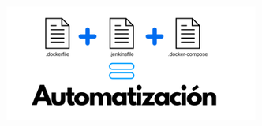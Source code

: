<h1 class="title" style="display:none">Desarrollo</h1>

<img src="media\images\automatization.png" alt="Jenkins" style="margin: 15px 0px;
                                                                            background: none;
                                                                            border: 0;
                                                                            box-shadow: none;">